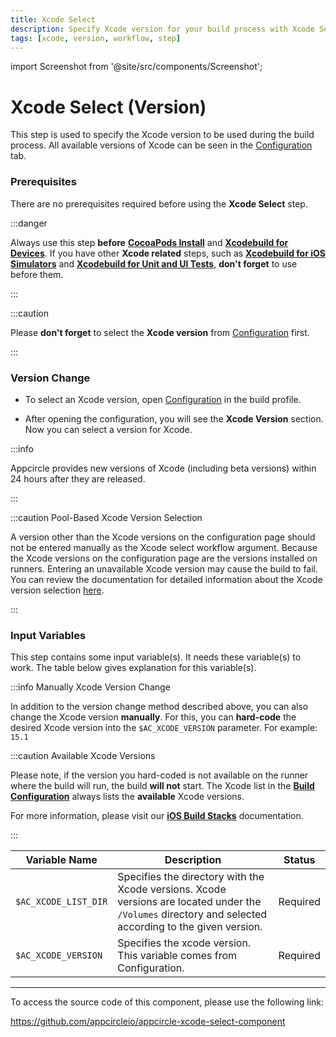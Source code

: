 ```yaml
---
title: Xcode Select
description: Specify Xcode version for your build process with Xcode Select.
tags: [xcode, version, workflow, step]
---
```


import Screenshot from '@site/src/components/Screenshot';

# Xcode Select (Version)

This step is used to specify the Xcode version to be used during the build process. All available versions of Xcode can be seen in the [Configuration](/build/build-process-management/build-profile-configuration) tab.

### Prerequisites

There are no prerequisites required before using the **Xcode Select** step.

:::danger

Always use this step **before** [**CocoaPods Install**](/workflows/ios-specific-workflow-steps/cocoapods-install) and [**Xcodebuild for Devices**](/workflows/ios-specific-workflow-steps/xcodebuild-for-devices). If you have other **Xcode related** steps, such as [**Xcodebuild for iOS Simulators**](/workflows/ios-specific-workflow-steps/xcodebuild-for-ios-simulator) and [**Xcodebuild for Unit and UI Tests**](/workflows/ios-specific-workflow-steps/xcodebuild-for-unit-and-ui-test), **don't forget** to use before them.

:::

:::caution

Please **don't forget** to select the **Xcode version** from [Configuration](/build/platform-build-guides/building-ios-applications#build-configuration) first.

:::

<Screenshot url='https://cdn.appcircle.io/docs/assets/BE2585-xcodeOrder.png' />

### Version Change

- To select an Xcode version, open [Configuration](/build/platform-build-guides/building-ios-applications#build-configuration) in the build profile.

<Screenshot url='https://cdn.appcircle.io/docs/assets/BE2585-xcode_select_config.png' />

- After opening the configuration, you will see the **Xcode Version** section. Now you can select a version for Xcode.

<Screenshot url='https://cdn.appcircle.io/docs/assets/BE2585-xcode_select_list.png' />

:::info

Appcircle provides new versions of Xcode (including beta versions) within 24 hours after they are released.

:::

:::caution Pool-Based Xcode Version Selection

A version other than the Xcode versions on the configuration page should not be entered manually as the Xcode select workflow argument.
Because the Xcode versions on the configuration page are the versions installed on runners.
Entering an unavailable Xcode version may cause the build to fail.
You can review the documentation for detailed information about the Xcode version selection [here](/self-hosted-appcircle/self-hosted-runner/configure-runner/manage-pools#select-pool-for-build-profile).

:::

### Input Variables

This step contains some input variable(s). It needs these variable(s) to work. The table below gives explanation for this variable(s).

<Screenshot url='https://cdn.appcircle.io/docs/assets/BE5421-xcodeSelectInput.png' />

:::info Manually Xcode Version Change

In addition to the version change method described above, you can also change the Xcode version **manually**. For this, you can **hard-code** the desired Xcode version into the `$AC_XCODE_VERSION` parameter. For example: `15.1`

:::caution Available Xcode Versions

Please note, if the version you hard-coded is not available on the runner where the build will run, the build **will not** start. The Xcode list in the [**Build Configuration**](/build/platform-build-guides/building-ios-applications#build-configuration) always lists the **available** Xcode versions.

For more information, please visit our [**iOS Build Stacks**](/infrastructure/ios-build-infrastructure#available-xcode-versions) documentation.

:::

| Variable Name        | Description                                                                                                                                           | Status   |
| -------------------- | ----------------------------------------------------------------------------------------------------------------------------------------------------- | -------- |
| `$AC_XCODE_LIST_DIR` | Specifies the directory with the Xcode versions. Xcode versions are located under the `/Volumes` directory and selected according to the given version. | Required |
| `$AC_XCODE_VERSION`  | Specifies the xcode version. This variable comes from Configuration.                                                                                  | Required |

---

To access the source code of this component, please use the following link:

https://github.com/appcircleio/appcircle-xcode-select-component
